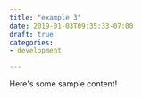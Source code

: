 ```yaml
---
title: "example 3"
date: 2019-01-03T09:35:33-07:00
draft: true
categories:
- development

---
```


Here's some sample content!
